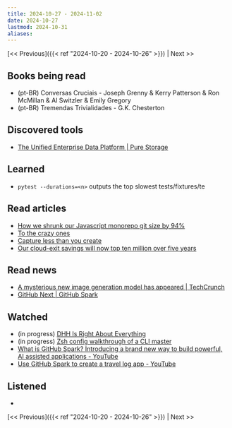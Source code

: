 ```yaml
---
title: 2024-10-27 - 2024-11-02
date: 2024-10-27
lastmod: 2024-10-31
aliases:
---
```


[<< Previous]({{< ref "2024-10-20 - 2024-10-26" >}}) | Next >>

## Books being read
- (pt-BR) Conversas Cruciais - Joseph Grenny & Kerry Patterson & Ron McMillan &
  Al Switzler & Emily Gregory
- (pt-BR) Tremendas Trivialidades - G.K. Chesterton

## Discovered tools
- [The Unified Enterprise Data Platform | Pure Storage](https://www.purestorage.com)

## Learned
- `pytest --durations=<n>` outputs the top <n> slowest tests/fixtures/te

## Read articles
- [How we shrunk our Javascript monorepo git size by 94%](https://www.jonathancreamer.com/how-we-shrunk-our-git-repo-size-by-94-percent)
- [To the crazy ones](https://world.hey.com/dhh/to-the-crazy-ones-e43822c7)
- [Capture less than you create](https://world.hey.com/dhh/capture-less-than-you-create-c30e462e)
- [Our cloud-exit savings will now top ten million over five years](https://world.hey.com/dhh/our-cloud-exit-savings-will-now-top-ten-million-over-five-years-c7d9b5bd)

## Read news
- [A mysterious new image generation model has appeared | TechCrunch](https://techcrunch.com/2024/10/28/a-mysterious-new-image-generation-model-has-appeared)
- [GitHub Next | GitHub Spark](https://githubnext.com/projects/github-spark)

## Watched
- (in progress) [DHH Is Right About Everything](https://www.youtube.com/watch?v=mTa2d3OLXhg)
- (in progress) [Zsh config walkthrough of a CLI master](https://www.youtube.com/watch?v=3rCljrDfZ3Y)
- [What is GitHub Spark? Introducing a brand new way to build powerful, AI assisted applications - YouTube](https://www.youtube.com/watch?v=oM2amcnVmzM)
- [Use GitHub Spark to create a travel log app - YouTube](https://www.youtube.com/watch?v=zB-izOTcQ6s)

## Listened
-

[<< Previous]({{< ref "2024-10-20 - 2024-10-26" >}}) | Next >>
